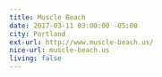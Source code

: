 ```yaml
---
title: Muscle Beach
date: 2017-03-11 03:00:00 -05:00
city: Portland
ext-url: http://www.muscle-beach.us/
nice-url: muscle-beach.us
living: false
---
```

